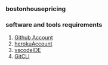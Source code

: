 ### bostonhousepricing

### software and tools requirements

1. [Github Account](https://github.com)
2. [herokuAccount](https://heroku.com)
3. [vscodeIDE](https://code.visualstudio.com/)
4. [GitCLI](https://git-scm.com/book/en/v2/Getting-Started-The-Command-Line)